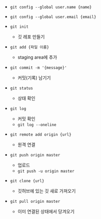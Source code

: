 - `git config --global user.name {name}`
- `git config --global user.email {email}`
- `git init`
	- 깃 레포 만들기
- `git add {파일 이름}`
	- staging area에 추가
- `git commit -m '{message}'`
	- 커밋(기록) 남기기
- `git status`
	- 상태 확인
- `git log`
	- 커밋 확인
	- `git log --oneline`
- `git remote add origin {url}`
	- 원격 연결
- `git push origin master`
	- 업로드
	- `git push -u origin master`


- `git clone {url}`
	- 깃허브에 있는 깃 새로 가져오기
- `git pull origin master`
	- 이미 연결된 상태에서 당겨오기